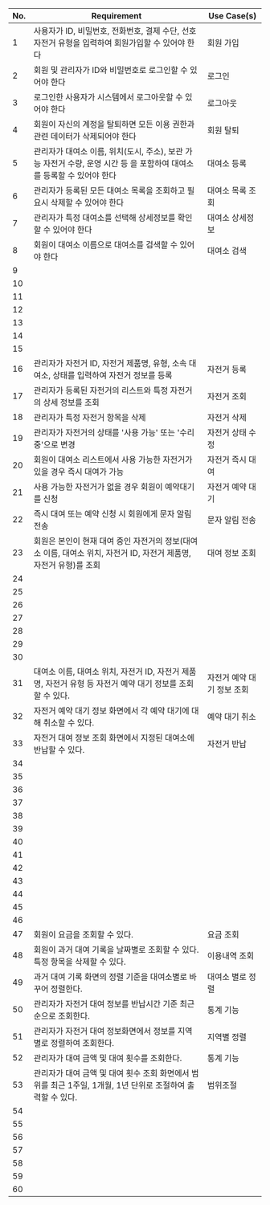 | No. | Requirement | Use Case(s)  |
|-----|-------------|--------------|
| 1   | 사용자가 ID, 비밀번호, 전화번호, 결제 수단, 선호 자전거 유형을 입력하여 회원가입할 수 있어야 한다 | 회원 가입 | 
| 2   |	회원 및 관리자가 ID와 비밀번호로 로그인할 수 있어야 한다 | 로그인 |
| 3   | 로그인한 사용자가 시스템에서 로그아웃할 수 있어야 한다 | 로그아웃 |
| 4   | 회원이 자신의 계정을 탈퇴하면 모든 이용 권한과 관련 데이터가 삭제되어야 한다 | 회원 탈퇴 |
| 5   | 관리자가 대여소 이름, 위치(도시, 주소), 보관 가능 자전거 수량, 운영 시간 등 을 포함하여 대여소를 등록할 수 있어야 한다 | 대여소 등록 |
| 6   | 관리자가 등록된 모든 대여소 목록을 조회하고 필요시 삭제할 수 있어야 한다 | 대여소 목록 조회 |
| 7   | 관리자가 특정 대여소를 선택해 상세정보를 확인할 수 있어야 한다 | 대여소 상세정보 |
| 8   | 회원이 대여소 이름으로 대여소를 검색할 수 있어야 한다| 대여소 검색  |
| 9   | | |
| 10  | | |
| 11  |             |              |
| 12  |             |              |
| 13  |             |              |
| 14  |             |              |
| 15  |             |              |
| 16  | 관리자가 자전거 ID, 자전거 제품명, 유형, 소속 대여소, 상태를 입력하여 자전거 정보를 등록 | 자전거 등록 |
| 17  | 관리자가 등록된 자전거의 리스트와 특정 자전거의 상세 정보를 조회 | 자전거 조회 |
| 18  | 관리자가 특정 자전거 항목을 삭제 | 자전거 삭제 |
| 19  | 관리자가 자전거의 상태를 '사용 가능' 또는 '수리 중'으로 변경 | 자전거 상태 수정 |
| 20  | 회원이 대여소 리스트에서 사용 가능한 자전거가 있을 경우 즉시 대여가 가능 | 자전거 즉시 대여  |
| 21  | 사용 가능한 자전거가 없을 경우 회원이 예약대기를 신청 | 자전거 예약 대기 |
| 22  | 즉시 대여 또는 예약 신청 시 회원에게 문자 알림 전송 | 문자 알림 전송 |
| 23  | 회원은 본인이 현재 대여 중인 자전거의 정보(대여소 이름, 대여소 위치, 자전거 ID, 자전거 제품명, 자전거 유형)를 조회 | 대여 정보 조회  |
| 24  |             |              |
| 25  |             |              |
| 26  |             |              |
| 27  |             |              |
| 28  |             |              |
| 29  |             |              |
| 30  |             |              |
| 31  | 대여소 이름, 대여소 위치, 자전거 ID, 자전거 제품명, 자전거 유형 등 자전거 예약 대기 정보를 조회할 수 있다. | 자전거 예약 대기 정보 조회 |
| 32  | 자전거 예약 대기 정보 화면에서 각 예약 대기에 대해 취소할 수 있다.         | 예약 대기 취소             |
| 33  | 자전거 대여 정보 조회 화면에서 지정된 대여소에 반납할 수 있다.             | 자전거 반납                |
| 34  |             |              |
| 35  |             |              |
| 36  |             |              |
| 37  |             |              |
| 38  |             |              |
| 39  |             |              |
| 40  |             |              |
| 41  |             |              |
| 42  |             |              |
| 43  |             |              |
| 44  |             |              |
| 45  |             |              |
| 46  |             |              |
| 47  |         회원이 요금을 조회할 수 있다.    |   요금 조회     |
| 48  |      회원이 과거 대여 기록을 날짜별로 조회할 수 있다. 특정 항목을 삭제할 수 있다.    |      이용내역 조회        |
| 49  |       과거 대여 기록 화면의 정렬 기준을 대여소별로 바꾸어 정렬한다.     |      대여소 별로 정렬        |
| 50  |       관리자가 자전거 대여 정보를 반납시간 기준 최근순으로 조회한다.     |       통계 기능       |
| 51  |       관리자가 자전거 대여 정보화면에서 정보를 지역별로 정렬하여 조회한다.      |      지역별 정렬        |
| 52  |       관리자가 대여 금액 및 대여 횟수를 조회한다.      |       통계  기능     |
| 53  |      관리자가 대여 금액 및 대여 횟수 조회 화면에서 범위를 최근 1주일, 1개월, 1년 단위로 조절하여 출력할 수 있다.  |   범위조절         |
| 54  |             |              |
| 55  |             |              |
| 56  |             |              |
| 57  |             |              |
| 58  |             |              |
| 59  |             |              |
| 60  |             |              |
